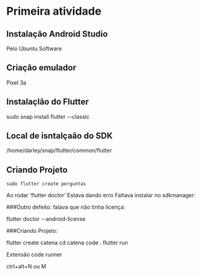 # Primeira atividade

## Instalação Android Studio

Pelo Ubuntu Software

## Criação emulador 

Pixel 3a

## Instalaçlão do Flutter

sudo snap install flutter --classic

## Local de isntalçaão do SDK

/home/darley/snap/flutter/common/flutter


## Criando Projeto 

~~~ 
sudo flutter create perguntas 
~~~

Ao rodar ‘flutter doctor’ Estava dando erro
Faltava instalar no sdkmanager:

###Outro defeito: falava que não tinha licença:

flutter doctor --android-license

###Criando Projeto:

flutter create catena cd catena code . flutter run

Extensão code runner

ctrl+alt+N ou M



